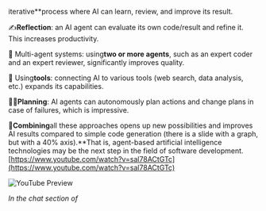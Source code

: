 <!--
date: 2024-03-29T20:36:42
-->

iterative**process where AI can learn, review, and improve its result.

✍️**Reflection**: an AI agent can evaluate its own code/result and refine it. This increases productivity.

🤖 Multi-agent systems: using**two or more agents**, such as an expert coder and an expert reviewer, significantly improves quality.

🔧 Using**tools**: connecting AI to various tools (web search, data analysis, etc.) expands its capabilities.

👷‍♂️**Planning**: AI agents can autonomously plan actions and change plans in case of failures, which is impressive.

🔀**Combining**all these approaches opens up new possibilities and improves AI results compared to simple code generation (there is a slide with a graph, but with a 40% axis).**That is, agent-based artificial intelligence technologies may be the next step in the field of software development.
[https://www.youtube.com/watch?v=sal78ACtGTc](https://www.youtube.com/watch?v=sal78ACtGTc)

![YouTube Preview](https://img.youtube.com/vi/sal78ACtGTc/mqdefault.jpg)

_In the chat section of_